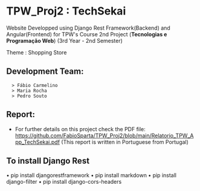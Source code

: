 # TPW_Proj2 : TechSekai 

Website Developped using Django Rest Framework(Backend) and Angular(Frontend) for TPW's Course 2nd Project  (**Tecnologias e Programação Web**) (3rd Year - 2nd Semester)

Theme : Shopping Store

## Development Team:
      > Fábio Carmelino
      > Maria Rocha
      > Pedro Souto
      
## Report:
   * For further details on this project check the PDF file: 
     https://github.com/FabioSparta/TPW_Proj2/blob/main/Relatorio_TPW_App_TechSekai.pdf 
               (This report is written in Portuguese from Portugal)

## To install Django Rest
• pip install djangorestframework
• pip install markdown
• pip install django-filter
• pip install django-cors-headers

